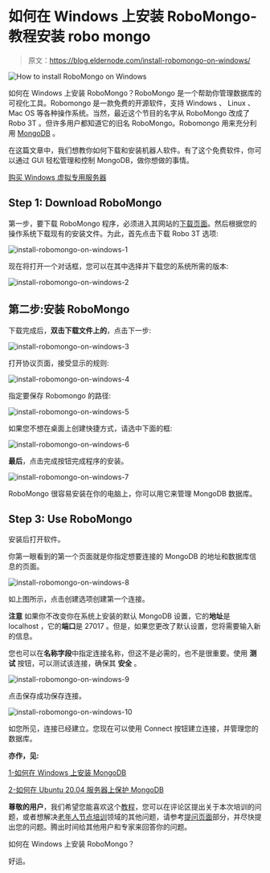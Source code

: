 # 如何在 Windows 上安装 RoboMongo-教程安装 robo mongo

> 原文：<https://blog.eldernode.com/install-robomongo-on-windows/>

![How to install RoboMongo on Windows](img/d27211df4d11abeb4047ba62314c9f4f.png)

如何在 Windows 上安装 RoboMongo？RoboMongo 是一个帮助你管理数据库的可视化工具。Robomongo 是一款免费的开源软件，支持 Windows 、 Linux 、 Mac OS 等各种操作系统。当然，最近这个节目的名字从 RoboMongo 改成了 Robo 3T 。但许多用户都知道它的旧名 RoboMongo。Robomongo 用来充分利用 [MongoDB](https://eldernode.com/install-mongodb-on-windows/) 。

在这篇文章中，我们想教你如何下载和安装机器人软件。有了这个免费软件，你可以通过 GUI 轻松管理和控制 MongoDB，做你想做的事情。

[购买 Windows 虚拟专用服务器](https://eldernode.com/windows-vps/)

## Step 1: Download RoboMongo

第一步，要下载 RoboMongo 程序，必须进入其网站的[下载页面](https://robomongo.org/download)。然后根据您的操作系统下载现有的安装文件。为此，首先点击下载 Robo 3T 选项:

![install-robomongo-on-windows-1](img/89c92bf7a858fc597f9bf817456728dd.png)

现在将打开一个对话框，您可以在其中选择并下载您的系统所需的版本:

![install-robomongo-on-windows-2](img/7057e716fb0f45ed76ca5777469499f8.png)

## 第二步:安装 RoboMongo

下载完成后，**双击下载文件上的**，点击下一步:

![install-robomongo-on-windows-3](img/73746da613f7c2ae54b9506e2ea77c79.png)

打开协议页面，接受显示的规则:

![install-robomongo-on-windows-4](img/d8cbd798261beef8447bf352fd7db7c6.png)

指定要保存 Robomongo 的路径:

![install-robomongo-on-windows-5](img/82db3c74b92e4cbbaa8f23ae266c94fc.png)

如果您不想在桌面上创建快捷方式，请选中下面的框:

![install-robomongo-on-windows-6](img/f20b7504862cfe4d1123ff8d0d235a8a.png)

**最后**，点击完成按钮完成程序的安装。

![install-robomongo-on-windows-7](img/958f8b21e5968499f9e3031ee3e7e959.png)

RoboMongo 很容易安装在你的电脑上，你可以用它来管理 MongoDB 数据库。

## Step 3: Use RoboMongo

安装后打开软件。

你第一眼看到的第一个页面就是你指定想要连接的 MongoDB 的地址和数据库信息的页面。

![install-robomongo-on-windows-8](img/ffeec79fb76206f7d7b5ef5ec8fb7521.png)

如上图所示，点击创建选项创建第一个连接。

**注意** 如果你不改变你在系统上安装的默认 MongoDB 设置，它的**地址**是 localhost ，它的**端口**是 27017 。但是，如果您更改了默认设置，您将需要输入新的信息。

您也可以在**名称字段**中指定连接名称，但这不是必需的，也不是很重要。使用 **测试** 按钮，可以测试该连接，确保其 **安全** 。

![install-robomongo-on-windows-9](img/37dff8f3503bfb443145d6dcdb61f7d9.png)

点击保存成功保存连接。

![install-robomongo-on-windows-10](img/6be32947b0ff12948b5ea25cbe7a2a5f.png)

如您所见，连接已经建立。您现在可以使用 Connect 按钮建立连接，并管理您的数据库。

**亦作，见:**

[1-如何在 Windows 上安装 MongoDB](https://eldernode.com/install-mongodb-on-windows/)

[2-如何在 Ubuntu 20.04 服务器上保护 MongoDB](https://eldernode.com/secure-mongodb-ubuntu-20/)

**尊敬的用户**，我们希望您能喜欢这个[教程](https://eldernode.com/category/tutorial/)，您可以在评论区提出关于本次培训的问题，或者想解决[老年人节点培训](https://eldernode.com/blog/)领域的其他问题，请参考[提问页面](https://eldernode.com/ask)部分，并尽快提出您的问题。腾出时间给其他用户和专家来回答你的问题。

如何在 Windows 上安装 RoboMongo？

好运。